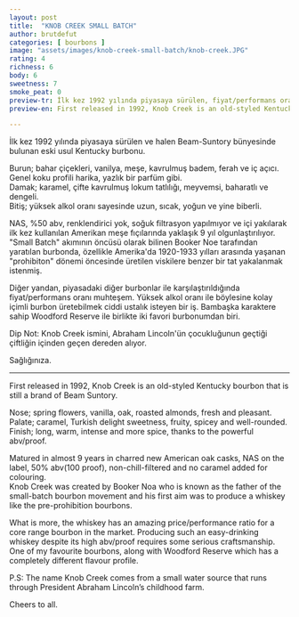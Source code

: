 ```yaml
---
layout: post
title:  "KNOB CREEK SMALL BATCH"
author: brutdefut
categories: [ bourbons ]
image: "assets/images/knob-creek-small-batch/knob-creek.JPG"
rating: 4
richness: 6
body: 6
sweetness: 7
smoke_peat: 0
preview-tr: İlk kez 1992 yılında piyasaya sürülen, fiyat/performans oranı muhteşem, eski usul Kentucky burbonu.       
preview-en: First released in 1992, Knob Creek is an old-styled Kentucky bourbon with an amazing price/performance ratio. 

---
```

İlk kez 1992 yılında piyasaya sürülen ve halen Beam-Suntory bünyesinde bulunan eski usul Kentucky burbonu.  

Burun; bahar çiçekleri, vanilya, meşe, kavrulmuş badem, ferah ve iç açıcı. Genel koku profili harika, yazlık bir parfüm gibi.  
Damak; karamel, çifte kavrulmuş lokum tatlılığı, meyvemsi, baharatlı ve dengeli.  
Bitiş; yüksek alkol oranı sayesinde uzun, sıcak, yoğun ve yine biberli.  

NAS, %50 abv, renklendirici yok, soğuk filtrasyon yapılmıyor ve içi yakılarak ilk kez kullanılan Amerikan meşe fıçılarında yaklaşık 9 yıl olgunlaştırılıyor.  
"Small Batch" akımının öncüsü olarak bilinen Booker Noe tarafından yaratılan burbonda, özellikle Amerika'da 1920-1933 yılları arasında yaşanan "prohibiton" dönemi öncesinde üretilen viskilere benzer bir tat yakalanmak istenmiş.  

Diğer yandan, piyasadaki diğer burbonlar ile karşılaştırıldığında fiyat/performans oranı muhteşem. Yüksek alkol oranı ile böylesine kolay içimli burbon üretebilmek ciddi ustalık isteyen bir iş. Bambaşka karaktere sahip Woodford Reserve ile birlikte iki favori burbonumdan biri.  

Dip Not: Knob Creek ismini, Abraham Lincoln'ün çocukluğunun geçtiği çiftliğin içinden geçen dereden alıyor.  

Sağlığınıza.   
 
-----------------------------------------------

<p id="english"></p>

First released in 1992, Knob Creek is an old-styled Kentucky bourbon that is still a brand of Beam Suntory.  

Nose; spring flowers, vanilla, oak, roasted almonds, fresh and pleasant.  
Palate; caramel, Turkish delight sweetness, fruity, spicey and well-rounded.  
Finish; long, warm, intense and more spice, thanks to the powerful abv/proof.   

Matured in almost 9 years in charred new American oak casks, NAS on the label, 50% abv(100 proof), non-chill-filtered and no caramel added for colouring.  
Knob Creek was created by Booker Noa who is known as the father of the small-batch bourbon movement and his first aim was to produce a whiskey like the pre-prohibition bourbons.  

What is more, the whiskey has an amazing price/performance ratio for a core range bourbon in the market. Producing such an easy-drinking whiskey despite its high abv/proof requires some serious craftsmanship. One of my favourite bourbons, along with Woodford Reserve which has a completely different flavour profile.  

P.S: The name Knob Creek comes from a small water source that runs through President Abraham Lincoln’s childhood farm.  

Cheers to all.            
  
